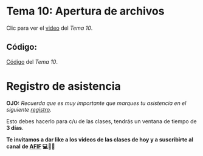 # __Tema 10: Apertura de archivos__


Clic para ver el [video](https://drive.google.com/file/d/12tqxxpRIVtLMU2TuPYI17xCX3S83dyIb/view?usp=sharing) del _Tema 10_.


## Código:
[Código](https://github.com/AFIF-UG/Introduccion_a_Python_2022/blob/main/Clase_08/Codigo_tema_10.ipynb) del _Tema 10_.


# Registro de asistencia
__OJO:__ _Recuerda que es muy importante que marques tu asistencia en el siguiente [registro](https://docs.google.com/forms/d/e/1FAIpQLSd1h9QIshz5-atdlm2k-1Rz6jBG_X01NheFglGK1_Syky3mkQ/viewform?usp=sf_link)_.

Esto debes hacerlo para c/u de las clases, tendrás un ventana de tiempo de __3 días__.


__Te invitamos a dar like a los videos de las clases de hoy y a suscribirte al canal de [AFIF](https://www.youtube.com/channel/UCCoXhG-Jl1e1VZIezRn8Y3Q) :computer::snake::sunglasses:__
